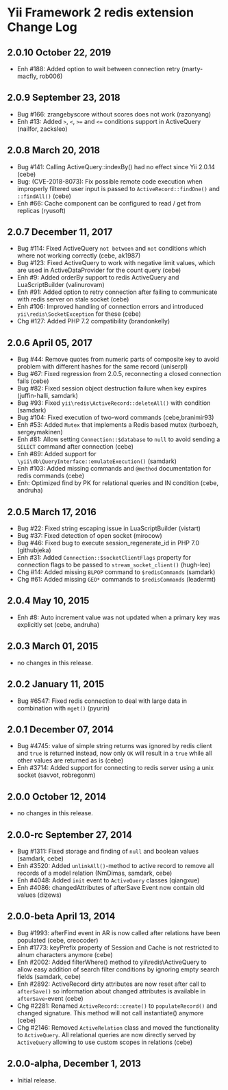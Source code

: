 Yii Framework 2 redis extension Change Log
==========================================

2.0.10 October 22, 2019
-----------------------

- Enh #188: Added option to wait between connection retry (marty-macfly, rob006)


2.0.9 September 23, 2018
------------------------

- Bug #166: zrangebyscore without scores does not work (razonyang)
- Enh #13: Added `>`, `<`, `>=` and `<=` conditions support in ActiveQuery (nailfor, zacksleo)


2.0.8 March 20, 2018
--------------------

- Bug #141: Calling ActiveQuery::indexBy() had no effect since Yii 2.0.14 (cebe)
- Bug: (CVE-2018-8073): Fix possible remote code execution when improperly filtered user input is passed to `ActiveRecord::findOne()` and `::findAll()` (cebe)
- Enh #66: Cache component can be configured to read / get from replicas (ryusoft)


2.0.7 December 11, 2017
-----------------------

- Bug #114: Fixed ActiveQuery `not between` and `not` conditions which where not working correctly (cebe, ak1987)
- Bug #123: Fixed ActiveQuery to work with negative limit values, which are used in ActiveDataProvider for the count query (cebe)
- Enh #9: Added orderBy support to redis ActiveQuery and LuaScriptBuilder (valinurovam)
- Enh #91: Added option to retry connection after failing to communicate with redis server on stale socket (cebe)
- Enh #106: Improved handling of connection errors and introduced `yii\redis\SocketException` for these (cebe)
- Chg #127: Added PHP 7.2 compatibility (brandonkelly)


2.0.6 April 05, 2017
--------------------

- Bug #44: Remove quotes from numeric parts of composite key to avoid problem with different hashes for the same record (uniserpl)
- Bug #67: Fixed regression from 2.0.5, reconnecting a closed connection fails (cebe)
- Bug #82: Fixed session object destruction failure when key expires (juffin-halli, samdark)
- Bug #93: Fixed `yii\redis\ActiveRecord::deleteAll()` with condition (samdark)
- Bug #104: Fixed execution of two-word commands (cebe,branimir93)
- Enh #53: Added `Mutex` that implements a Redis based mutex (turboezh, sergeymakinen)
- Enh #81: Allow setting `Connection::$database` to `null` to avoid sending a `SELECT` command after connection (cebe)
- Enh #89: Added support for `\yii\db\QueryInterface::emulateExecution()` (samdark)
- Enh #103: Added missing commands and `@method` documentation for redis commands (cebe)
- Enh: Optimized find by PK for relational queries and IN condition (cebe, andruha)


2.0.5 March 17, 2016
--------------------

- Bug #22: Fixed string escaping issue in LuaScriptBuilder (vistart)
- Bug #37: Fixed detection of open socket (mirocow)
- Bug #46: Fixed bug to execute session_regenerate_id in PHP 7.0 (githubjeka)
- Enh #31: Added `Connection::$socketClientFlags` property for connection flags to be passed to `stream_socket_client()` (hugh-lee)
- Chg #14: Added missing `BLPOP` command to `$redisCommands` (samdark)
- Chg #61: Added missing `GEO*` commands to `$redisCommands` (leadermt)


2.0.4 May 10, 2015
------------------

- Enh #8: Auto increment value was not updated when a primary key was explicitly set (cebe, andruha)


2.0.3 March 01, 2015
--------------------

- no changes in this release.


2.0.2 January 11, 2015
----------------------

- Bug #6547: Fixed redis connection to deal with large data in combination with `mget()` (pyurin)


2.0.1 December 07, 2014
-----------------------

- Bug #4745: value of simple string returns was ignored by redis client and `true` is returned instead, now only `OK` will result in a `true` while all other values are returned as is (cebe)
- Enh #3714: Added support for connecting to redis server using a unix socket (savvot, robregonm)


2.0.0 October 12, 2014
----------------------

- no changes in this release.


2.0.0-rc September 27, 2014
---------------------------

- Bug #1311: Fixed storage and finding of `null` and boolean values (samdark, cebe)
- Enh #3520: Added `unlinkAll()`-method to active record to remove all records of a model relation (NmDimas, samdark, cebe)
- Enh #4048: Added `init` event to `ActiveQuery` classes (qiangxue)
- Enh #4086: changedAttributes of afterSave Event now contain old values (dizews)


2.0.0-beta April 13, 2014
-------------------------

- Bug #1993: afterFind event in AR is now called after relations have been populated (cebe, creocoder)
- Enh #1773: keyPrefix property of Session and Cache is not restricted to alnum characters anymore (cebe)
- Enh #2002: Added filterWhere() method to yii\redis\ActiveQuery to allow easy addition of search filter conditions by ignoring empty search fields (samdark, cebe)
- Enh #2892: ActiveRecord dirty attributes are now reset after call to `afterSave()` so information about changed attributes is available in `afterSave`-event (cebe)
- Chg #2281: Renamed `ActiveRecord::create()` to `populateRecord()` and changed signature. This method will not call instantiate() anymore (cebe)
- Chg #2146: Removed `ActiveRelation` class and moved the functionality to `ActiveQuery`.
             All relational queries are now directly served by `ActiveQuery` allowing to use
             custom scopes in relations (cebe)

2.0.0-alpha, December 1, 2013
-----------------------------

- Initial release.
